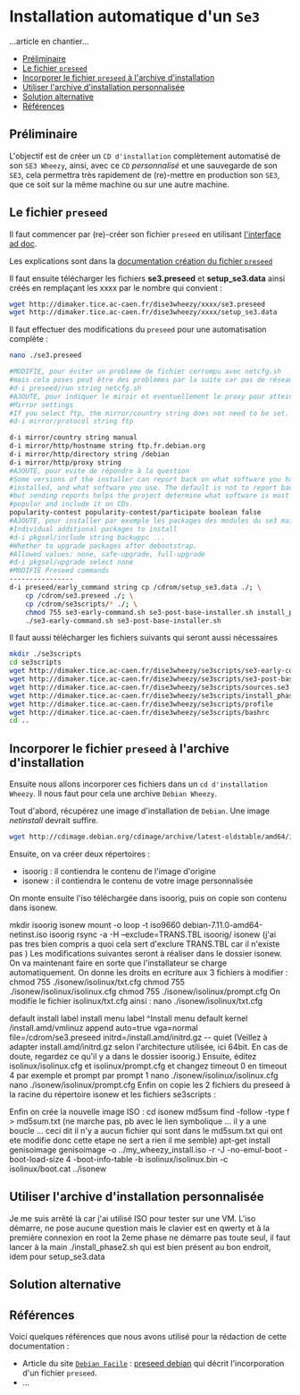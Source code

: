 # Installation automatique d'un `Se3`

…article en chantier…

* [Préliminaire](#préliminaire)
* [Le fichier `preseed`](#le-fichier-preseed)
* [Incorporer le fichier `preseed` à l'archive d'installation](#incorporer-le-fichier-preseed-à-larchive-dinstallation)
* [Utiliser l'archive d'installation personnalisée](#utiliser-larchive-dinstallation-personnalisée)
* [Solution alternative](#solution-alternative)
* [Références](#références)


## Préliminaire

L'objectif est de créer un `CD d'installation` complètement automatisé de son `SE3 Wheezy`, ainsi, avec ce `CD` *personnalisé* et une sauvegarde de son `SE3`, cela permettra très rapidement de (re)-mettre en production son `SE3`, que ce soit sur la même machine ou sur une autre machine.


## Le fichier `preseed`

Il faut commencer par (re)-créer son fichier `preseed` en utilisant [l'interface ad doc](http://dimaker.tice.ac-caen.fr/dise3xp/se3conf-xp.php?dist=wheezy).

Les explications sont dans la [documentation création du fichier `preseed`](http://wwdeb.crdp.ac-caen.fr/mediase3/index.php/Installation_sous_Debian_Wheezy_en_mode_automatique)


Il faut ensuite télécharger les fichiers **se3.preseed** et **setup_se3.data** ainsi créés en remplaçant les xxxx par le nombre qui convient :
```sh
wget http://dimaker.tice.ac-caen.fr/dise3wheezy/xxxx/se3.preseed
wget http://dimaker.tice.ac-caen.fr/dise3wheezy/xxxx/setup_se3.data
```

Il faut effectuer des modifications du `preseed` pour une automatisation complète :
```sh
nano ./se3.preseed
```

```sh
#MODIFIE, pour éviter un problème de fichier corrompu avec netcfg.sh
#mais cela poses peut être des problèmes par la suite car pas de réseau juste dans l'installateur
#d-i preseed/run string netcfg.sh
#AJOUTE, pour indiquer le miroir et eventuellement le proxy pour atteindre le miroir
#Mirror settings
#If you select ftp, the mirror/country string does not need to be set.
#d-i mirror/protocol string ftp

d-i mirror/country string manual
d-i mirror/http/hostname string ftp.fr.debian.org
d-i mirror/http/directory string /debian
d-i mirror/http/proxy string
#AJOUTE, pour evite de répondre à la question
#Some versions of the installer can report back on what software you have
#installed, and what software you use. The default is not to report back,
#but sending reports helps the project determine what software is most
#popular and include it on CDs.
popularity-contest popularity-contest/participate boolean false
#AJOUTE, pour installer par exemple les packages des modules du se3 mais j'ai pas essayé
#Individual additional packages to install
#d-i pkgsel/include string backuppc ...
#Whether to upgrade packages after debootstrap.
#Allowed values: none, safe-upgrade, full-upgrade
#d-i pkgsel/upgrade select none
#MODIFIE Preseed commands
----------------
d-i preseed/early_command string cp /cdrom/setup_se3.data ./; \
    cp /cdrom/se3.preseed ./; \
    cp /cdrom/se3scripts/* ./; \
    chmod 755 se3-early-command.sh se3-post-base-installer.sh install_phase2.sh; \
    ./se3-early-command.sh se3-post-base-installer.sh
```

Il faut aussi télécharger les fichiers suivants qui seront aussi nécessaires
```sh
mkdir ./se3scripts
cd se3scripts
wget http://dimaker.tice.ac-caen.fr/dise3wheezy/se3scripts/se3-early-command.sh
wget http://dimaker.tice.ac-caen.fr/dise3wheezy/se3scripts/se3-post-base-installer.sh
wget http://dimaker.tice.ac-caen.fr/dise3wheezy/se3scripts/sources.se3
wget http://dimaker.tice.ac-caen.fr/dise3wheezy/se3scripts/install_phase2.sh
wget http://dimaker.tice.ac-caen.fr/dise3wheezy/se3scripts/profile
wget http://dimaker.tice.ac-caen.fr/dise3wheezy/se3scripts/bashrc
cd ..
```


## Incorporer le fichier `preseed` à l'archive d'installation

Ensuite nous allons incorporer ces fichiers dans un `cd d'installation Wheezy`. Il nous faut pour cela une archive `Debian Wheezy`.

Tout d'abord, récupérez une image d'installation de `Debian`. Une image *netinstall* devrait suffire.
```sh
wget http://cdimage.debian.org/cdimage/archive/latest-oldstable/amd64/iso-cd/debian-7.11.0-amd64-netinst.iso
```
Ensuite, on va créer deux répertoires :
* isoorig : il contiendra le contenu de l'image d'origine
* isonew : il contiendra le contenu de votre image personnalisée

On monte ensuite l'iso téléchargée dans isoorig, puis on copie son contenu dans isonew.

mkdir isoorig isonew
mount -o loop -t iso9660 debian-7.11.0-amd64-netinst.iso isoorig
rsync -a -H –exclude=TRANS.TBL isoorig/ isonew (j'ai pas tres bien compris a quoi cela sert d'exclure TRANS.TBL car il n'existe pas )
Les modifications suivantes seront à réaliser dans le dossier isonew. On va maintenant faire en sorte que l'installateur se charge automatiquement.
On donne les droits en ecriture aux 3 fichiers à modifier :
chmod 755 ./isonew/isolinux/txt.cfg
chmod 755 ./isonew/isolinux/isolinux.cfg
chmod 755 ./isonew/isolinux/prompt.cfg 
On modifie le fichier isolinux/txt.cfg ainsi :
nano ./isonew/isolinux/txt.cfg

default install
  label install
      menu label ^Install
      menu default
      kernel /install.amd/vmlinuz
      append auto=true vga=normal file=/cdrom/se3.preseed initrd=/install.amd/initrd.gz -- quiet
(Veillez à adapter install.amd/initrd.gz selon l'architecture utilisée, ici 64bit. En cas de doute, regardez ce qu'il y a dans le dossier isoorig.)
Ensuite, éditez isolinux/isolinux.cfg et isolinux/prompt.cfg et changez timeout 0 en timeout 4 par exemple et prompt par prompt 1
nano ./isonew/isolinux/isolinux.cfg
nano ./isonew/isolinux/prompt.cfg
Enfin on copie les 2 fichiers du preseed à la racine du répertoire isonew et les fichiers se3scripts :

Enfin on crée la nouvelle image ISO :
cd isonew
 md5sum find -follow -type f > md5sum.txt (ne marche pas, pb avec le lien symbolique ... il y a une boucle ... ceci dit il n'y a aucun fichier qui sont dans le md5sum.txt qui ont ete modifie donc cette etape ne sert a rien il me semble)
apt-get install genisoimage
genisoimage -o ../my_wheezy_install.iso -r -J -no-emul-boot -boot-load-size 4 -boot-info-table -b isolinux/isolinux.bin -c isolinux/boot.cat ../isonew


## Utiliser l'archive d'installation personnalisée

Je me suis arrêté là car j'ai utilisé ISO pour tester sur une VM.  L'iso démarre, ne pose aucune question mais le clavier est en qwerty et à la première connexion en root la 2eme phase ne démarre pas toute seul, il faut lancer à la main ./install_phase2.sh qui est bien présent au bon endroit, idem pour setup_se3.data

## Solution alternative


## Références

Voici quelques références que nous avons utilisé pour la rédaction de cette documentation :

* Article du site [`Debian Facile`](https://debian-facile.org) : [preseed debian](https://debian-facile.org/doc:install:preseed) qui décrit l'incorporation d'un fichier `preseed`.
* …


